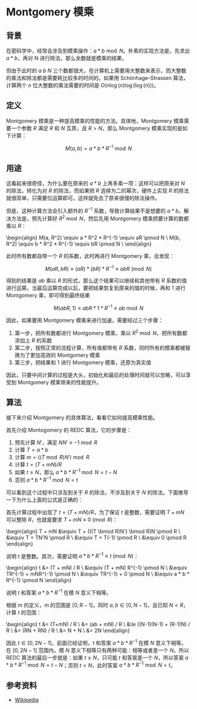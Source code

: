 # Montgomery 模乘

## 背景

在密码学中，经常会涉及到模乘操作：$a * b \bmod N$。朴素的实现方法是，先求出 $a * b$，再对 N 进行除法，那么余数就是模乘的结果。

但由于此时的 $a$ $b$ $N$ 三个数都很大，在计算机上需要用大整数来表示，而大整数的乘法和除法都是需要耗比较多的时间的。如果用 Schönhage–Strassen 算法，计算两个 $n$ 位大整数的乘法需要的时间是 $O(n \log(n) \log(\log(n)))$。

## 定义

Montgomery 模乘是一种提高模乘的性能的方法。具体地，Montgomery 模乘需要一个参数 $R$ 满足 $R$ 和 $N$ 互质，且 $R > N$，那么 Montgomery 模乘实现的是如下计算：

$$
M(a, b) = a * b * R^{-1} \bmod N
$$

## 用途

这看起来很奇怪，为什么要在原来的 $a*b$ 上再多乘一项：这样可以把原来对 $N$ 的除法，转化为对 $R$ 的除法，而如果把 $R$ 选择为二的幂次，硬件上实现 $R$ 的除法就很简单，只需要位运算即可。这样就免去了原来很慢的除法操作。

但是，这种计算方法会引入额外的 $R^{-1}$ 系数，导致计算结果不是想要的 $a * b$。解决方法是，预先计算好 $R^2 \bmod N$，然后先用 Montgomery 模乘把要计算的数都乘以 $R$：

\begin{align}
M(a, R^2) \equiv a * R^2 * R^{-1} \equiv aR \pmod N \\
M(b, R^2) \equiv b * R^2 * R^{-1} \equiv bR \pmod N \\
\end{align}

此时所有数都自带一个 $R$ 的系数，此时再进行 Montgomery 乘，会发现：

$$
M(aR, bR) \equiv (aR) * (bR) * R^{-1} \equiv abR \pmod N
$$

得到的结果是 $ab$ 乘以 $R$ 的形式，那么这个结果可以继续和其他带有 $R$ 系数的值进行运算。当最后运算完成以后，要把结果恢复到原来的值的时候，再和 $1$ 进行 Montgomery 乘，即可得到最终结果

$$
M(abR, 1) \equiv abR * 1 * R^{-1} \equiv ab \bmod N
$$

因此，如果要用 Montgomery 模乘来进行加速，需要经过三个步骤：

1. 第一步，把所有数都进行 Montgomery 模乘，乘以 $R^2 \bmod N$，把所有数都添加上 $R$ 的系数
2. 第二步，按照正常的流程计算，所有值都带有 $R$ 系数，同时所有的模乘都被替换为了更加高效的 Montgomery 模乘
3. 第三步，把结果和 $1$ 进行 Montgomery 模乘，还原为真实值

因此，只要中间计算的过程是大头，初始化和最后的处理时间就可以忽略，可以享受到 Montgomery 模乘带来的性能提升。

## 算法

接下来介绍 Montgomery 的具体算法，看看它如何提高模乘性能。

首先介绍 Montogomery 的 REDC 算法，它的步骤是：

1. 预先计算 $N'$，满足 $NN' \equiv -1 \bmod R$
2. 计算 $T=a*b$
3. 计算 $m=((T \bmod R)N') \bmod R$
4. 计算 $t=(T + mN) / R$
5. 如果 $t \ge N$，那么 $a * b * R^{-1} \bmod N = t - N$
6. 否则 $a * b * R^{-1} \bmod N = t$

可以看到这个过程中只涉及到关于 $R$ 的除法，不涉及到关于 $N$ 的除法。下面推导一下为什么上面的公式是正确的：

首先计算过程中出现了 $t = (T+mN) / R$，为了保证 $t$ 是整数，需要证明 $T+mN$ 可以整除 $R$，也就是要求 $T + mN \equiv 0 \pmod R$：

\begin{align}
T + mN &\equiv T + (((T \bmod R)N') \bmod R)N \pmod R \\
&\equiv T + TN'N \pmod R \\
&\equiv T + T(-1) \pmod R \\
&\equiv 0 \pmod R
\end{align}

说明 $t$ 是整数。其次，需要证明 $a * b * R^{-1} \equiv t \pmod N$：

\begin{align}
t &= (T + mN) / R \\
&\equiv (T + mN) R^{-1} \pmod N \\
&\equiv TR^{-1} + mNR^{-1} \pmod N \\
&\equiv TR^{-1} + 0 \pmod N \\
&\equiv a * b * R^{-1} \pmod N
\end{align}

说明 $t$ 和答案 $a * b * R^{-1}$ 在模 $N$ 意义下相等。

根据 $m$ 的定义，$m$ 的范围是 $[0, R-1]$，同时 $a, b \in [0, N-1]$，且已知 $N < R$，计算 $t$ 的范围：

\begin{align}
t &= (T+mN) / R \\
&= (ab + mN) / R \\
&\le ((N-1)(N-1) + (R-1)N) / R \\
&< (RN + RN) / R \\
&= N + N \\
&= 2N
\end{align}

因此 $t \in [0, 2N-1]$。前面已经证明，$t$ 和答案 $a * b * R^{-1}$ 在模 $N$ 意义下相等。在 $[0, 2N-1]$ 范围内，模 $N$ 意义下相等只有两种可能：相等或者差一个 $N$。所以 REDC 算法的最后一步就是：如果 $t \ge N$，只可能 $t$ 和答案差一个 $N$，所以答案 $a * b * R^{-1} \bmod N = t - N$；否则 $t < N$，此时答案 $a * b * R^{-1} \bmod N = t$。

## 参考资料

- [Wikipedia](https://en.wikipedia.org/wiki/Montgomery_modular_multiplication)